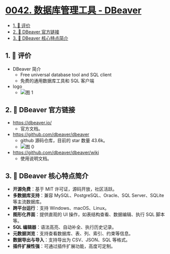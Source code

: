 # [0042. 数据库管理工具 - DBeaver](https://github.com/tnotesjs/TNotes.sql/tree/main/notes/0042.%20%E6%95%B0%E6%8D%AE%E5%BA%93%E7%AE%A1%E7%90%86%E5%B7%A5%E5%85%B7%20-%20DBeaver)

<!-- region:toc -->

- [1. 🫧 评价](#1--评价)
- [2. 🔗 DBeaver 官方链接](#2--dbeaver-官方链接)
- [3. 📒 DBeaver 核心特点简介](#3--dbeaver-核心特点简介)

<!-- endregion:toc -->

## 1. 🫧 评价

- DBeaver 简介
  - Free universal database tool and SQL client
  - 免费的通用数据库工具和 SQL 客户端
- logo
  - ![图 1](https://cdn.jsdelivr.net/gh/tnotesjs/imgs@main/2025-05-21-20-58-00.png)

## 2. 🔗 DBeaver 官方链接

- https://dbeaver.io/
  - 官方文档。
- https://github.com/dbeaver/dbeaver
  - github 源码仓库，目前的 star 数量 43.6k。
  - ![图 0](https://cdn.jsdelivr.net/gh/tnotesjs/imgs@main/2025-05-21-20-55-03.png)
- https://github.com/dbeaver/dbeaver/wiki
  - 使用说明文档。

## 3. 📒 DBeaver 核心特点简介

- **开源免费**：基于 MIT 许可证，源码开放，社区活跃。
- **多数据库支持**：兼容 MySQL、PostgreSQL、Oracle、SQL Server、SQLite 等主流数据库。
- **跨平台运行**：支持 Windows、macOS、Linux。
- **图形化界面**：提供直观的 UI 操作，如表结构查看、数据编辑、执行 SQL 脚本等。
- **SQL 编辑器**：语法高亮、自动补全、执行历史记录。
- **元数据浏览**：支持查看数据库、表、列、索引、约束等信息。
- **数据导出与导入**：支持导出为 CSV、JSON、SQL 等格式。
- **插件扩展性强**：可通过插件扩展功能，高度可定制。

